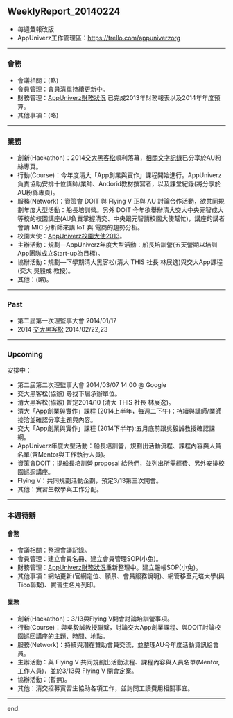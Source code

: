 ## WeeklyReport_20140224

* 每週彙報改版
* AppUniverz工作管理區：https://trello.com/appuniverzorg

----------------------------
### 會務
* 會議相關：(略)
* 會員管理：會員清單持續更新中。
* 財務管理：[AppUniverz財務狀況](http://bit.ly/AU-Finance) 已完成2013年財務報表以及2014年年度預算。
* 其他事項：(略)

----------------------------
### 業務
* 創新(Hackathon)：2014[交大黑客松](http://hackathon.nctu.edu.tw/index.html#flow)順利落幕，[相關文字記錄](http://www.bnext.com.tw/article/view/id/31227)已分享於AU粉絲專頁。
* 行動(Course)：今年度清大「App創業與實作」課程開始進行。AppUniverz負責協助安排十位講師/業師、Andorid教材撰寫者，以及課堂紀錄(將分享於AU粉絲專頁)。
* 服務(Network)：資策會 DOIT 與 Flying V 正與 AU 討論合作活動，欲共同規劃年度大型活動：船長培訓營。另外 DOIT 今年欲舉辦清大交大中央元智成大等校的校園講座(AU負責掌握清交、中央跟元智請校園大使幫忙)，講座的講者會請 MIC 分析師來講 IoT 與 電商的趨勢分析。
* 校園大使：[AppUniverz校園大使2013](https://aucampus2013.hackpad.com/)。
* 主辦活動：規劃—AppUniverz年度大型活動：船長培訓營(五天營期以培訓App團隊成立Start-up為目標)。
* 協辦活動：規劃—下學期清大黑客松(清大 THIS 社長 林展逸)與交大App課程(交大 吳毅成 教授)。
* 其他：(略)。

----------------------------
### Past

* 第二屆第一次理監事大會 2014/01/17 
* 2014 [交大黑客松](http://www.bnext.com.tw/article/view/id/31227) 2014/02/22,23

----------------------------
### Upcoming 

安排中：

* 第二屆第二次理監事大會 2014/03/07  14:00 @ Google
* 交大黑客松(協辦) 尋找下屆承辦單位。
* 清大黑客松(協辦) 暫定2014/10 (清大 THIS 社長 林展逸)。
* 清大「[App創業與實作](https://drive.google.com/folderview?id=0Byfxakd_Uoa5Rmctd3BMSVFCTjg&usp=sharing)」課程 (2014上半年，每週二下午)：持續與講師/業師接洽並確認分享主題與內容。
* 交大「App創業與實作」課程 (2014下半年):五月底前跟吳毅誠教授確認課綱。
* AppUniverz年度大型活動：船長培訓營，規劃出活動流程、課程內容與人員名單(含Mentor與工作執行人員)。
* 資策會DOIT：提船長培訓營 proposal 給他們，並列出所需經費、另外安排校園巡迴講座。
* Flying V：共同規劃活動企劃，預定3/13第三次開會。
* 其他：實習生教學與工作分配。

----------------------------
### 本週待辦

#### 會務
* 會議相關：整理會議記錄。
* 會員管理：建立會員名冊、建立會員管理SOP(小兔)。
* 財務管理：[AppUniverz財務狀況](http://bit.ly/AU-Finance)重新整理中。建立報帳SOP(小兔)。
* 其他事項：網站更新(官網定位、願景、會員服務說明)、網管移至元培大學(與Tico聯繫)、實習生名片列印。

#### 業務
* 創新(Hackathon)：3/13與Flying V開會討論培訓營事項。
* 行動(Course)：與吳毅誠教授聯繫，討論交大App創業課程、與DOIT討論校園巡回講座的主題、時間、地點。
* 服務(Network)：持續與潛在贊助會員交流，並整理AU今年度活動資訊給會員。
* 主辦活動：與 Flying V 共同規劃出活動流程、課程內容與人員名單(Mentor, 工作人員)，並於3/13與 Flying V 開會定案。
* 協辦活動：(暫無)。
* 其他：清交招募實習生協助各項工作，並詢問工讀費用相關事宜。

----------------------------
end.
